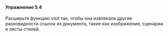 #### Упражнение 5.4

Расширьте функцию visit так, чтобы она извлекала другие разновидности ссылок из документа,
такие как изображения, сценарии и листы стилей. 